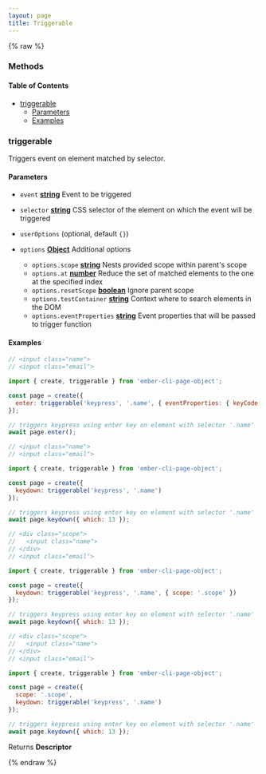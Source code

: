 ```yaml
---
layout: page
title: Triggerable
---
```


{% raw %}
### Methods


<!-- Generated by documentation.js. Update this documentation by updating the source code. -->

#### Table of Contents

*   [triggerable][1]
    *   [Parameters][2]
    *   [Examples][3]

### triggerable

Triggers event on element matched by selector.

#### Parameters

*   `event` **[string][4]** Event to be triggered
*   `selector` **[string][4]** CSS selector of the element on which the event will be triggered
*   `userOptions`   (optional, default `{}`)
*   `options` **[Object][5]** Additional options

    *   `options.scope` **[string][4]** Nests provided scope within parent's scope
    *   `options.at` **[number][6]** Reduce the set of matched elements to the one at the specified index
    *   `options.resetScope` **[boolean][7]** Ignore parent scope
    *   `options.testContainer` **[string][4]** Context where to search elements in the DOM
    *   `options.eventProperties` **[string][4]** Event properties that will be passed to trigger function

#### Examples

```javascript
// <input class="name">
// <input class="email">

import { create, triggerable } from 'ember-cli-page-object';

const page = create({
  enter: triggerable('keypress', '.name', { eventProperties: { keyCode: 13 } })
});

// triggers keypress using enter key on element with selector '.name'
await page.enter();
```

```javascript
// <input class="name">
// <input class="email">

import { create, triggerable } from 'ember-cli-page-object';

const page = create({
  keydown: triggerable('keypress', '.name')
});

// triggers keypress using enter key on element with selector '.name'
await page.keydown({ which: 13 });
```

```javascript
// <div class="scope">
//   <input class="name">
// </div>
// <input class="email">

import { create, triggerable } from 'ember-cli-page-object';

const page = create({
  keydown: triggerable('keypress', '.name', { scope: '.scope' })
});

// triggers keypress using enter key on element with selector '.name'
await page.keydown({ which: 13 });
```

```javascript
// <div class="scope">
//   <input class="name">
// </div>
// <input class="email">

import { create, triggerable } from 'ember-cli-page-object';

const page = create({
  scope: '.scope',
  keydown: triggerable('keypress', '.name')
});

// triggers keypress using enter key on element with selector '.name'
await page.keydown({ which: 13 });
```

Returns **Descriptor**&#x20;

[1]: #triggerable

[2]: #parameters

[3]: #examples

[4]: https://developer.mozilla.org/docs/Web/JavaScript/Reference/Global_Objects/String

[5]: https://developer.mozilla.org/docs/Web/JavaScript/Reference/Global_Objects/Object

[6]: https://developer.mozilla.org/docs/Web/JavaScript/Reference/Global_Objects/Number

[7]: https://developer.mozilla.org/docs/Web/JavaScript/Reference/Global_Objects/Boolean
{% endraw %}